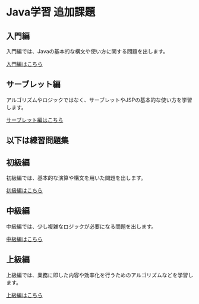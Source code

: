 # Java学習 追加課題

## 入門編

入門編では、Javaの基本的な構文や使い方に関する問題を出します。

[入門編はこちら](./introduction/README.md)

## サーブレット編

アルゴリズムやロジックではなく、サーブレットやJSPの基本的な使い方を学習します。

[サーブレット編はこちら](./servlet/README.md)

## 以下は練習問題集

## 初級編

初級編では、基本的な演算や構文を用いた問題を出します。

[初級編はこちら](./beginner/README.md)

## 中級編

中級編では、少し複雑なロジックが必要になる問題を出します。

[中級編はこちら](./expert/README.md)

## 上級編

上級編では、業務に即した内容や効率化を行うためのアルゴリズムなどを学習します。

[上級編はこちら](./master/README.md)
